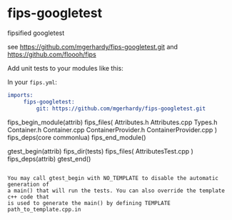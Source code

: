 fips-googletest
===============

fipsified googletest

see https://github.com/mgerhardy/fips-googletest.git and https://github.com/floooh/fips

Add unit tests to your modules like this:

In your `fips.yml`:
```cmake
imports:
     fips-googletest:
         git: https://github.com/mgerhardy/fips-googletest.git
```
fips_begin_module(attrib)
	fips_files(
		Attributes.h Attributes.cpp
		Types.h
		Container.h Container.cpp
		ContainerProvider.h ContainerProvider.cpp
	)
	fips_deps(core commonlua)
fips_end_module()

gtest_begin(attrib)
	fips_dir(tests)
	fips_files(
		AttributesTest.cpp
	)
	fips_deps(attrib)
gtest_end()
```

You may call gtest_begin with NO_TEMPLATE to disable the automatic generation of
a main() that will run the tests. You can also override the template c++ code that
is used to generate the main() by defining TEMPLATE path_to_template.cpp.in
